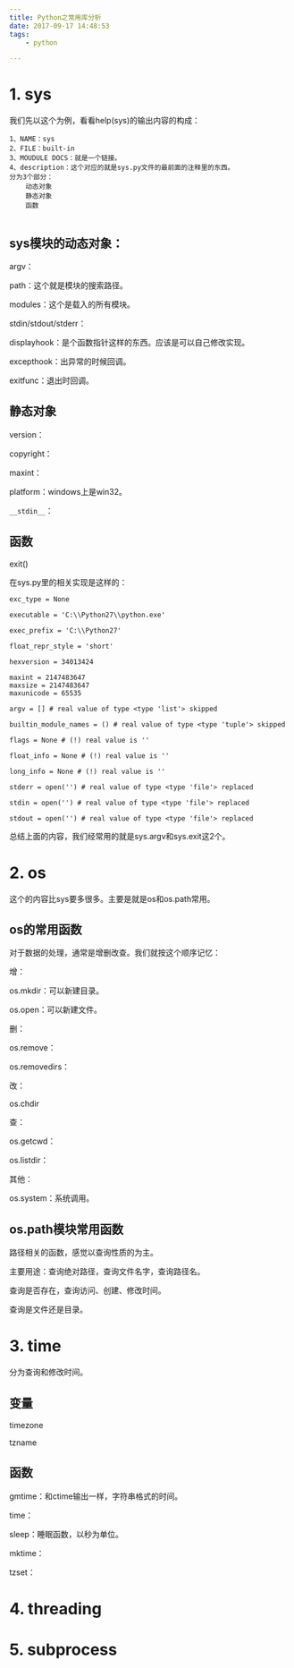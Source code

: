```yaml
---
title: Python之常用库分析
date: 2017-09-17 14:48:53
tags:
	- python

---
```




# 1. sys

我们先以这个为例，看看help(sys)的输出内容的构成：

```
1、NAME：sys
2、FILE：built-in
3、MOUDULE DOCS：就是一个链接。
4、description：这个对应的就是sys.py文件的最前面的注释里的东西。
分为3个部分：
	动态对象
	静态对象
	函数
	
```

## sys模块的动态对象：

argv：

path：这个就是模块的搜索路径。

modules：这个是载入的所有模块。

stdin/stdout/stderr：

displayhook：是个函数指针这样的东西。应该是可以自己修改实现。

excepthook：出异常的时候回调。

exitfunc：退出时回调。

## 静态对象

version：

copyright：

maxint：

platform：windows上是win32。

`__stdin__`：

## 函数

exit()



在sys.py里的相关实现是这样的：

```
exc_type = None

executable = 'C:\\Python27\\python.exe'

exec_prefix = 'C:\\Python27'

float_repr_style = 'short'

hexversion = 34013424

maxint = 2147483647
maxsize = 2147483647
maxunicode = 65535
```



```
argv = [] # real value of type <type 'list'> skipped

builtin_module_names = () # real value of type <type 'tuple'> skipped

flags = None # (!) real value is ''

float_info = None # (!) real value is ''

long_info = None # (!) real value is ''
```



```
stderr = open('') # real value of type <type 'file'> replaced

stdin = open('') # real value of type <type 'file'> replaced

stdout = open('') # real value of type <type 'file'> replaced

```

总结上面的内容，我们经常用的就是sys.argv和sys.exit这2个。



# 2. os

这个的内容比sys要多很多。主要是就是os和os.path常用。

## os的常用函数

对于数据的处理，通常是增删改查。我们就按这个顺序记忆：

增：

os.mkdir：可以新建目录。

os.open：可以新建文件。

删：

os.remove：

os.removedirs：

改：

os.chdir

查：

os.getcwd：

os.listdir：

其他：

os.system：系统调用。

## os.path模块常用函数

路径相关的函数，感觉以查询性质的为主。

主要用途：查询绝对路径，查询文件名字，查询路径名。

查询是否存在，查询访问、创建、修改时间。

查询是文件还是目录。

# 3. time

分为查询和修改时间。

## 变量

timezone

tzname

## 函数

gmtime：和ctime输出一样，字符串格式的时间。

time：

sleep：睡眠函数，以秒为单位。

mktime：

tzset：





# 4. threading



# 5. subprocess

